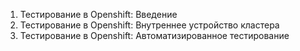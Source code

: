 1. Тестирование в Openshift: Введение
2. Тестирование в Openshift: Внутреннее устройство кластера
3. Тестирование в Openshift: Автоматизированное тестирование